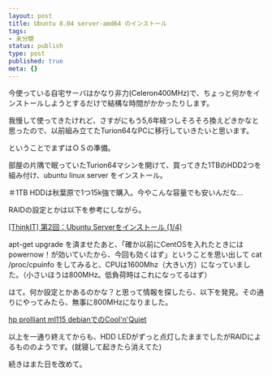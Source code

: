```yaml
---
layout: post
title: Ubuntu 8.04 server-amd64 のインストール
tags:
- 未分類
status: publish
type: post
published: true
meta: {}
---
```

今使っている自宅サーバはかなり非力(Celeron400MHz)で、ちょっと何かをインストールしようとするだけで結構な時間がかかったりします。

我慢して使ってきたけれど、さすがにもう5,6年経つしそろそろ換えどきかなと思ったので、以前組み立てたTurion64なPCに移行していきたいと思います。

ということでまずはＯＳの準備。

<!--more-->
部屋の片隅で眠っていたTurion64マシンを開けて、買ってきた1TBのHDD2つを組み付け、ubuntu linux server をインストール。

＃1TB HDDは秋葉原で1つ15k強で購入。今やこんな容量でも安いんだな...

RAIDの設定とかは以下を参考にしながら。

<a href="http://www.thinkit.co.jp/free/article/0707/11/2/">[ThinkIT] 第2回：Ubuntu Serverをインストール (1/4)</a>

apt-get upgrade を済ませたあと、「確か以前にCentOSを入れたときには powernow！が効いていたから、今回も効くはず」ということを思い出して cat /proc/cpuinfo をしてみると、CPUは1600Mhz（大きい方）になっていました。（小さいほうは800MHz。低負荷時はこれになってるはず）

はて。何か設定とかあるのかな？と思って情報を探したら、以下を発見。その通りにやってみたら、無事に800MHzになりました。

<a href="http://exposed.egoism.jp/wordpress/?p=325">hp prolliant ml115 debianでのCool'n'Quiet</a>

以上を一通り終えてからも、HDD LEDがずっと点灯したままでしたがRAIDによるもののようです。(就寝して起きたら消えてた)

続きはまた日を改めて。
